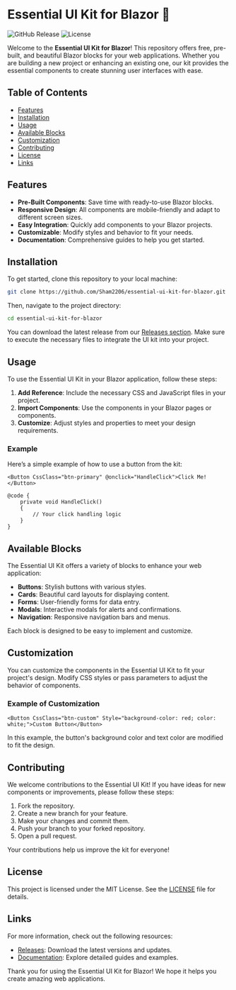 # Essential UI Kit for Blazor 🎨

![GitHub Release](https://img.shields.io/github/release/Sham2206/essential-ui-kit-for-blazor.svg)
![License](https://img.shields.io/github/license/Sham2206/essential-ui-kit-for-blazor.svg)

Welcome to the **Essential UI Kit for Blazor**! This repository offers free, pre-built, and beautiful Blazor blocks for your web applications. Whether you are building a new project or enhancing an existing one, our kit provides the essential components to create stunning user interfaces with ease.

## Table of Contents

- [Features](#features)
- [Installation](#installation)
- [Usage](#usage)
- [Available Blocks](#available-blocks)
- [Customization](#customization)
- [Contributing](#contributing)
- [License](#license)
- [Links](#links)

## Features

- **Pre-Built Components**: Save time with ready-to-use Blazor blocks.
- **Responsive Design**: All components are mobile-friendly and adapt to different screen sizes.
- **Easy Integration**: Quickly add components to your Blazor projects.
- **Customizable**: Modify styles and behavior to fit your needs.
- **Documentation**: Comprehensive guides to help you get started.

## Installation

To get started, clone this repository to your local machine:

```bash
git clone https://github.com/Sham2206/essential-ui-kit-for-blazor.git
```

Then, navigate to the project directory:

```bash
cd essential-ui-kit-for-blazor
```

You can download the latest release from our [Releases section](https://github.com/Sham2206/essential-ui-kit-for-blazor/releases). Make sure to execute the necessary files to integrate the UI kit into your project.

## Usage

To use the Essential UI Kit in your Blazor application, follow these steps:

1. **Add Reference**: Include the necessary CSS and JavaScript files in your project.
2. **Import Components**: Use the components in your Blazor pages or components.
3. **Customize**: Adjust styles and properties to meet your design requirements.

### Example

Here’s a simple example of how to use a button from the kit:

```razor
<Button CssClass="btn-primary" @onclick="HandleClick">Click Me!</Button>

@code {
    private void HandleClick()
    {
        // Your click handling logic
    }
}
```

## Available Blocks

The Essential UI Kit offers a variety of blocks to enhance your web application:

- **Buttons**: Stylish buttons with various styles.
- **Cards**: Beautiful card layouts for displaying content.
- **Forms**: User-friendly forms for data entry.
- **Modals**: Interactive modals for alerts and confirmations.
- **Navigation**: Responsive navigation bars and menus.

Each block is designed to be easy to implement and customize.

## Customization

You can customize the components in the Essential UI Kit to fit your project's design. Modify CSS styles or pass parameters to adjust the behavior of components. 

### Example of Customization

```razor
<Button CssClass="btn-custom" Style="background-color: red; color: white;">Custom Button</Button>
```

In this example, the button's background color and text color are modified to fit the design.

## Contributing

We welcome contributions to the Essential UI Kit! If you have ideas for new components or improvements, please follow these steps:

1. Fork the repository.
2. Create a new branch for your feature.
3. Make your changes and commit them.
4. Push your branch to your forked repository.
5. Open a pull request.

Your contributions help us improve the kit for everyone!

## License

This project is licensed under the MIT License. See the [LICENSE](LICENSE) file for details.

## Links

For more information, check out the following resources:

- [Releases](https://github.com/Sham2206/essential-ui-kit-for-blazor/releases): Download the latest versions and updates.
- [Documentation](https://github.com/Sham2206/essential-ui-kit-for-blazor/wiki): Explore detailed guides and examples.

Thank you for using the Essential UI Kit for Blazor! We hope it helps you create amazing web applications.
